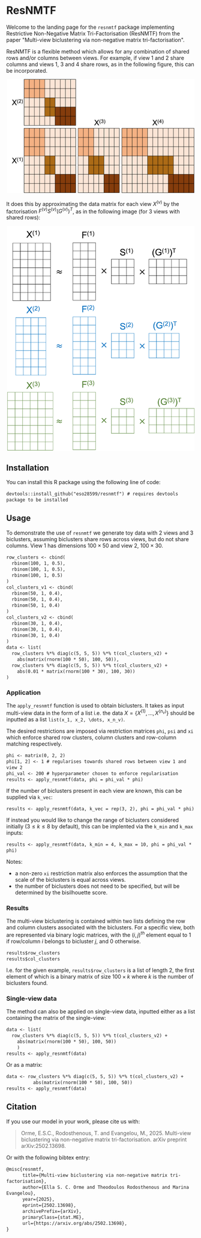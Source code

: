 # ResNMTF
Welcome to the landing page for the `resnmtf` package implementing Restrictive Non-Negative Matrix Tri-Factorisation (ResNMTF) from the paper "Multi-view biclustering via non-negative matrix tri-factorisation". 

ResNMTF is a flexible method which allows for any combination of shared rows and/or columns between views. For example, if view 1 and 2 share columns and views 1, 3 and 4 share rows, as in the following figure, this can be incorporated.

<p align="center">
<img src="man/figures/shared_rows_cols.png" alt="Illustration of views with shared rows and columns." width="500">
</p>

It does this by approximating the data matrix for each view  $X^{(v)}$ by the factorisation $F^{(v)}S^{(v)}{(G^{(v)})}^T$, as in the following image (for 3 views with shared rows):
<p align="center">
<img src="man/figures/resnmtf_figure.png" alt="Figure illustrating ResNMTF factorisations." width="500">
</p>

## Installation 
You can install this R package using the following line of code:

```
devtools::install_github("eso28599/resnmtf") # requires devtools package to be installed
```

## Usage 
To demonstrate the use of `resnmtf` we generate toy data with 2 views and 3 biclusters, assuming biclusters share rows across views, but do not share columns. View 1 has dimensions $100 \times 50$ and view 2, $100 \times 30$.

```
row_clusters <- cbind(
  rbinom(100, 1, 0.5),
  rbinom(100, 1, 0.5),
  rbinom(100, 1, 0.5)
)
col_clusters_v1 <- cbind(
  rbinom(50, 1, 0.4),
  rbinom(50, 1, 0.4),
  rbinom(50, 1, 0.4)
)
col_clusters_v2 <- cbind(
  rbinom(30, 1, 0.4),
  rbinom(30, 1, 0.4),
  rbinom(30, 1, 0.4)
)
data <- list(
  row_clusters %*% diag(c(5, 5, 5)) %*% t(col_clusters_v2) +
    abs(matrix(rnorm(100 * 50), 100, 50)),
  row_clusters %*% diag(c(5, 5, 5)) %*% t(col_clusters_v2) +
    abs(0.01 * matrix(rnorm(100 * 30), 100, 30))
)
```

### Application
The `apply_resnmtf` function is used to obtain biclusters. It takes as input multi-view data in the form of a list i.e. the data $X =\{X^{(1)}, \dots,X^{(n_v)}\}$ should be inputted as a list `list(x_1, x_2, \dots, x_n_v)`. 

The desired restrictions are imposed via restriction matrices `phi`, `psi` and `xi` which enforce shared row clusters, column clusters and row-column matching respectively. 

```
phi <- matrix(0, 2, 2)
phi[1, 2] <- 1 # regularises towards shared rows between view 1 and view 2 
phi_val <- 200 # hyperparameter chosen to enforce regularisation
results <- apply_resnmtf(data, phi = phi_val * phi)
```


If the number of biclusters present in each view are known, this can be supplied via `k_vec`:

```
results <- apply_resnmtf(data, k_vec = rep(3, 2), phi = phi_val * phi)
```

If instead you would like to change the range of biclusters considered initially ($3\leq k \leq 8$ by default), this can be implented via the `k_min` and `k_max` inputs:

```
results <- apply_resnmtf(data, k_min = 4, k_max = 10, phi = phi_val * phi)
```

Notes:

-  a non-zero `xi` restriction matrix also enforces the assumption that the scale of the biclusters is equal across views.
-  the number of biclusters does not need to be specified, but will be determined by the bisilhouette score. 

### Results
The multi-view biclustering is contained within two lists defining the row and column clusters associated with the biclusters. For a specific view, both are represented via binary logic matrices, with the $(i,j)^{th}$ element equal to $1$ if row/column $i$ belongs to bicluster $j$, and $0$ otherwise. 

```
results$row_clusters
results$col_clusters
```

I.e. for the given example,  `results$row_clusters` is a list of length 2, the first element of which is a binary matrix of size $100 \times k$ where $k$ is the number of biclusters found. 

### Single-view data
The method can also be applied on single-view data, inputted either as a list containing the matrix of the single-view:

```
data <- list(
  row_clusters %*% diag(c(5, 5, 5)) %*% t(col_clusters_v2) +
    abs(matrix(rnorm(100 * 50), 100, 50))
    )
results <- apply_resnmtf(data)
```

Or as a matrix:

```
data <- row_clusters %*% diag(c(5, 5, 5)) %*% t(col_clusters_v2) +
          abs(matrix(rnorm(100 * 50), 100, 50))
results <- apply_resnmtf(data)
```

## Citation
If you use our model in your work, please cite us with:

> Orme, E.S.C., Rodosthenous, T. and Evangelou, M., 2025. Multi-view biclustering via non-negative matrix tri-factorisation. arXiv preprint arXiv:2502.13698.

Or with the following bibtex entry:

```
@misc{resnmtf,
      title={Multi-view biclustering via non-negative matrix tri-factorisation}, 
      author={Ella S. C. Orme and Theodoulos Rodosthenous and Marina Evangelou},
      year={2025},
      eprint={2502.13698},
      archivePrefix={arXiv},
      primaryClass={stat.ME},
      url={https://arxiv.org/abs/2502.13698}, 
}
```

